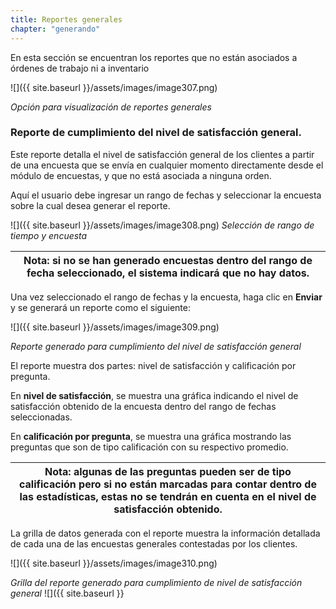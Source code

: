 ```yaml
---
title: Reportes generales
chapter: "generando"
---
```


En esta sección se encuentran los reportes que no están asociados a órdenes de trabajo ni a inventario

![]({{ site.baseurl }}/assets/images/image307.png)

_Opción para visualización de reportes generales_

### **Reporte de cumplimiento del nivel de satisfacción general.**

Este reporte detalla el nivel de satisfacción general de los clientes a partir de una encuesta que se envía en cualquier momento directamente desde el módulo de encuestas, y que no está asociada a ninguna orden.

Aquí el usuario debe ingresar un rango de fechas y seleccionar la encuesta sobre la cual desea generar el reporte.

![]({{ site.baseurl }}/assets/images/image308.png)
_Selección de rango de tiempo y encuesta_

| **Nota**: si no se han generado encuestas dentro del rango de fecha seleccionado, el sistema indicará que no hay datos. |
| --- |

Una vez seleccionado el rango de fechas y la encuesta, haga clic en **Enviar** y se generará un reporte como el siguiente:

![]({{ site.baseurl }}/assets/images/image309.png)

_Reporte generado para cumplimiento del nivel de satisfacción general_

El reporte muestra dos partes: nivel de satisfacción y calificación por pregunta.

En **nivel de satisfacción**, se muestra una gráfica indicando el nivel de satisfacción obtenido de la encuesta dentro del rango de fechas seleccionadas.

En **calificación por pregunta**, se muestra una gráfica mostrando las preguntas que son de tipo calificación con su respectivo promedio.

| **Nota**: algunas de las preguntas pueden ser de tipo calificación pero si no están marcadas para contar dentro de las estadísticas, estas no se tendrán en cuenta en el nivel de satisfacción obtenido. |
| --- |

La grilla de datos generada con el reporte muestra la información detallada de cada una de las encuestas generales contestadas por los clientes.

![]({{ site.baseurl }}/assets/images/image310.png)

_Grilla del reporte generado para cumplimiento de nivel de satisfacción general_
![]({{ site.baseurl }}
